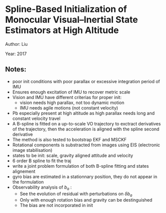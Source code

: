 # Spline-Based Initialization of Monocular Visual–Inertial State Estimators at High Altitude

Author: Liu

Year: 2017

Notes:
---
* poor init conditions with poor parallax or excessive integration period of IMU
* Ensures enough excitation of IMU to recover metric scale
* Vision and IMU have different criterias for proper init:
    * vision needs high parallax, not too dynamic motion
    * IMU needs agile motions (not constant velocity)
* Pb especially present at high altitude as high parallax needs long and constant velocity travel
* A B-spline is fitted on a up-to-scale VO trajectory to exctract derivatives of the trajectory, then the acceleration is aligned with the spline second derivative
* The method is also tested to bootstrap EKF and MSCKF
* Rotational components is substracted from images using EIS (electronic image stabilisation)
* states to be init: scale, gravity aligned attitude and velocity
* 6 order B spline to fit the traj
* write a joint problem formulation of both B-spline fitting and states alignement
* gyro bias are estimated in a stationnary position, they do not appear in the formulation
* Observability analysis of $b_a$ :
    * See the evolution of residual with perturbations on $\delta b_a$
    * Only with enough rotation bias and gravity can be destinguished
    * The bias are not incorporated in init